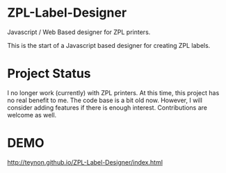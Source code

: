# ZPL-Label-Designer
Javascript / Web Based designer for ZPL printers.

This is the start of a Javascript based designer for creating ZPL labels.

# Project Status
I no longer work (currently) with ZPL printers. At this time, this project has no real benefit to me. The code base is a bit old now. However, I will consider adding features if there is enough interest. Contributions are welcome as well.

# DEMO
http://teynon.github.io/ZPL-Label-Designer/index.html
